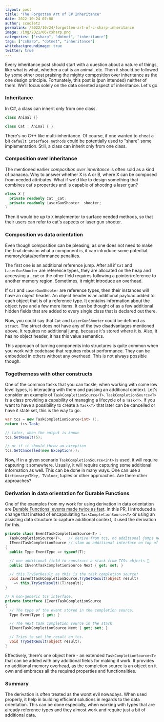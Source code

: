 ```yaml
---
layout: post
title: "The Forgotten Art of C# Inheritance"
date: 2022-10-24 07:00
author: scooletz
permalink: /2022/10/24/forgotten-art-of-c-sharp-inheritance
image: /img/2021/06/csharp.png
categories: ["csharp", "dotnet", "inheritance"]
tags: ["csharp", "dotnet", "inheritance"]
whitebackgroundimage: true
twitter: true
---
```


Every inheritance post should start with a question about a nature of things, like what is what, whether a cat is an animal, etc. Then it should be followed by some other post praising the mighty composition over inheritance as the one design principle. Fortunately, this post is (pun intended) neither of them. We'll focus solely on the data oriented aspect of inheritance. Let's go.

### Inheritance

In C\#, a class can inherit only from one class.

```csharp
class Animal {}

class Cat : Animal { }
```

There's no C++ like multi-inheritance. Of course, if one wanted to cheat a bit `default interface methods` could be potentially used to "share" some implementation. Still, a class can inherit only from one class.

### Composition over inheritance

The mentioned earlier _composition over inheritance_ is often sold as a kind of panacea.
Why to answer whether X is A or B, where X can be composed from needed attributes. What if we'd like to design something that combines cat's properties and is capable of shooting a laser gun?

```csharp
class X {
  private readonly Cat _cat;
  private readonly LaserGunShooter _shooter;
}
```

Then it would be up to `X` implementor to surface needed methods, so that their users can refer to cat's aspects or laser gun shooter.

### Composition vs data orientation

Even though composition can be pleasing, as one does not need to make the final decision what a component is, it can introduce some potential memory/data/performance penalties.

The first one is an additional reference jump. After all if `Cat` and `LaserGunShooter` are reference types, they are allocated on the heap and accessing a `_cat` or the other field requires following a pointer/reference to another memory region. Sometimes, it might introduce an overhead.

If `Cat` and `LaserGunShooter` are reference types, then their instances will have an object header. An object header is an additional payload added to each object that is of a reference type. It contains information about the object type and a few more items. It can be thought of as a few additional hidden fields that are added to every single class that is declared out there.

Now, you could say that `Cat` and `LaserGunShooter` could be defined as `struct`. The struct does not have any of the two disadvantages mentioned above. It requires no additional jump, because it's stored where it is. Also, it has no object header, it has this value semantics.

This approach of turning components into structures is quite common when you work with codebase that requires robust performance. They can be embedded in others without any overhead. This is not always possible though.

### Togetherness with other constructs

One of the common tasks that you can tackle, when working with some low level types, is interacting with them and passing an additional context. Let's consider an example of `TaskCompletionSource<T>`. `TaskCompletionSource<T>` is a class providing a capability of managing a lifecycle of a `Task<T>`. If you want to have a possibility to create a `Task<T>` that later can be cancelled or have it state set, this is the way to go.

```csharp
var tcs = new TaskCompletionSource<int> ();
return tcs.Task;

// later, when the output is known
tcs.SetResult(5);

// or if it should throw an exception
tcs.SetCancelled(new Exception());
```

Now, if in a given scenario `TaskCompletionSource<int>` is used, it will require capturing it somewhere. Usually, it will require capturing some additional information as well. This can be done in many ways. One can use a `Dictionary<TKey, TValue>`, tuples or other approaches. Are there other approaches?

### Derivation in data orientation for Durable Functions

One of the examples from my work for using derivation in data orientation are [Durable Functions' events made twice as fast](https://blog.scooletz.com/2021/09/27/durable-functions-events-made-twice-as-fast). In this PR, I introduced a change that instead of encapsulating `TaskCompletionSource<T>` or using an assisting data structure to capture additional context, it used the derivation for this.

```csharp
private class EventTaskCompletionSource<T> : 
  TaskCompletionSource<T>,   // derive from tcs, no additional jumps needed, 1 object header instead of 2
  IEventTaskCompletionSource // slam an additional interface on top of it
{
  public Type EventType => typeof(T);

  // one additional field to construct a stack from TCSs objects 🤯
  public IEventTaskCompletionSource Next { get; set; }

  // this.TrySetResult as this is the task completion source!
  void IEventTaskCompletionSource.TrySetResult(object result) 
    => this.TrySetResult((T)result);
}

// A non-generic tcs interface.
private interface IEventTaskCompletionSource
{
  // The type of the event stored in the completion source.
  Type EventType { get; }

  // The next task completion source in the stack.
  IEventTaskCompletionSource Next { get; set; }

  // Tries to set the result on tcs.
  void TrySetResult(object result);
}
```

Effectively, there's one object here - an extended `TaskCompletionSource<T>` that can be added with any additional fields for making it work. It provides no additional memory overhead, as the completion source is an object on it own and embraces all the required properties and functionalities.

### Summary

The derivation is often treated as the worst evil nowadays. When used properly, it help in building efficient solutions in regards to the data orientation. This can be done especially, when working with types that are already reference types and they almost work and require just a bit of additional data.
